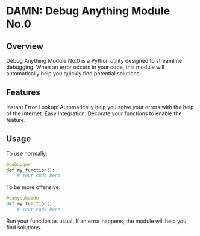 # DAMN: Debug Anything Module No.0

## Overview
Debug Anything Module No.0 is a Python utility designed to streamline debugging. When an error occurs in your code, this module will automatically help you quickly find potential solutions.

## Features
Instant Error Lookup: Automatically help you solve your errors with the help of the Internet.
Easy Integration: Decorate your functions to enable the feature.

## Usage
To use normally:

```python
@debugger
def my_function():
    # Your code here
```
To be more offensive:
```python
@canyoubaidu
def my_function():
    # Your code here
```

Run your function as usual. If an error happens, the module will help you find solutions.
